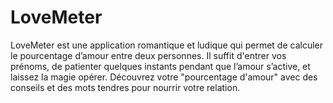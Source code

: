 # LoveMeter
LoveMeter est une application romantique et ludique qui permet de calculer le pourcentage d’amour entre deux personnes. Il suffit d'entrer vos prénoms, de patienter quelques instants pendant que l’amour s’active, et laissez la magie opérer. Découvrez votre "pourcentage d'amour" avec des conseils et des mots tendres pour nourrir votre relation.
